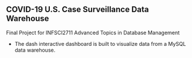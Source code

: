 ## COVID-19 U.S. Case Surveillance Data Warehouse

Final Project for INFSCI2711 Advanced Topics in Database Management

- The dash interactive dashboard is built to visualize data from a MySQL data warehouse.

